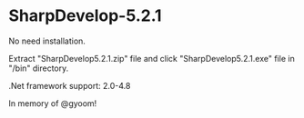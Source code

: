 # SharpDevelop-5.2.1

No need installation.

Extract "SharpDevelop5.2.1.zip" file and click "SharpDevelop5.2.1.exe" file in "/bin" directory.

.Net framework support: 2.0-4.8

In memory of @gyoom!
